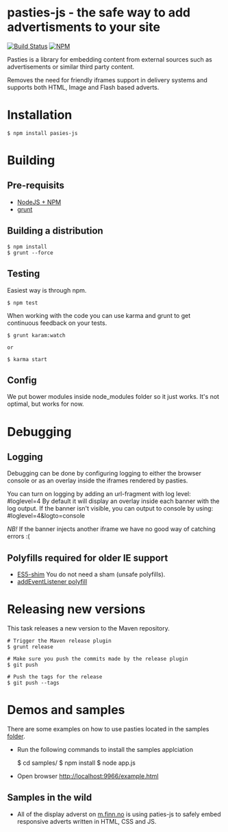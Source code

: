 # pasties-js - the safe way to add advertisments to your site

[![Build Status](https://travis-ci.org/pasties/pasties-js.png)](https://travis-ci.org/pasties/pasties-js)
[![NPM](https://nodei.co/npm/pasties-js.png?stars=true&downloads=true)](https://npmjs.org/package/pasties-js)

Pasties is a library for embedding content from external sources such as advertisements or similar third party content. 

Removes the need for friendly iframes support in delivery systems and supports both HTML, Image and Flash based adverts.

# Installation

	$ npm install pasies-js


# Building

## Pre-requisits
* [NodeJS + NPM](http://nodejs.org)
* [grunt](http://gruntjs.com/)

## Building a distribution

	$ npm install
	$ grunt --force

## Testing
Easiest way is through npm.

	$ npm test

When working with the code you can use karma and grunt to get continuous feedback on your tests.

	$ grunt karam:watch

	or

	$ karma start

## Config

We put bower modules inside node_modules folder so it just works. It's not optimal, but works for now.

# Debugging

## Logging

Debugging can be done by configuring logging to either the browser console or as an overlay inside the iframes rendered by pasties. 

You can turn on logging by adding an url-fragment with log level: #loglevel=4
By default it will display an overlay inside each banner with the log output. If the banner isn't visible, you can output to console by using: #loglevel=4&logto=console

*NB!* If the banner injects another iframe we have no good way of catching errors :(


## Polyfills required for older IE support

* [ES5-shim](https://npmjs.org/package/es5-shim) You do not need a sham (unsafe polyfills).
* [addEventListener polyfill](https://gist.github.com/eirikbacker/2864711/dcc32b15ea79f8f364ca1707f81ec74a15fa25db)

# Releasing new versions
This task releases a new version to the Maven repository. 

	# Trigger the Maven release plugin
	$ grunt release
	
	# Make sure you push the commits made by the release plugin
	$ git push	

	# Push the tags for the release
	$ git push --tags

# Demos and samples

There are some examples on how to use pasties located in the samples [folder](./samples).
* Run the following commands to install the samples applciation

	$ cd samples/
	$ npm install
	$ node app.js

* Open browser [http://localhost:9966/example.html](http://localhost:9966/example.html)

## Samples in the wild

* All of the display adverst on [m.finn.no](http://m.finn.no/) is using paties-js to safely embed responsive adverts written in HTML, CSS and JS.
